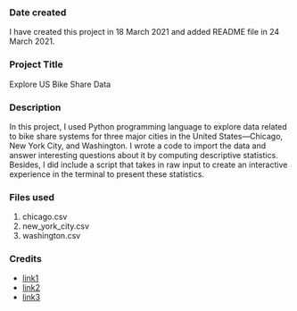 ### Date created
I have created this project in 18 March 2021 and added README file in 24 March 2021.

### Project Title
Explore US Bike Share Data

### Description
In this project, I used Python programming language to explore data related to bike share systems for three major cities in the United States—Chicago, New York City, and Washington. I wrote a code to import the data and answer interesting questions about it by computing descriptive statistics. Besides, I did include a script that takes in raw input to create an interactive experience in the terminal to present these statistics.

### Files used
1. chicago.csv
2. new_york_city.csv
3. washington.csv

### Credits
- [link1](https://stackoverflow.com/questions/15138973/how-to-get-the-number-of-the-most-frequent-value-in-a-column)
- [link2](https://stackoverflow.com/questions/12021754/how-to-slice-a-pandas-data-frame-by-position)
- [link3](https://towardsdatascience.com/how-to-filter-rows-of-a-pandas-dataframe-by-column-value-51996ea621f8)
